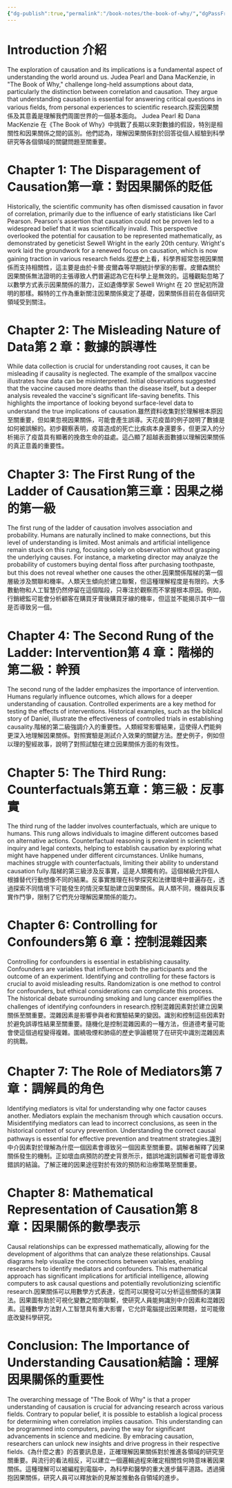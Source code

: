 ```yaml
---
{"dg-publish":true,"permalink":"/book-notes/the-book-of-why/","dgPassFrontmatter":true,"created":"2024-11-27T12:30:14.003+08:00","updated":"2024-11-27T18:15:38.420+08:00"}
---
```


# Introduction 介紹

The exploration of causation and its implications is a fundamental aspect of understanding the world around us. Judea Pearl and Dana MacKenzie, in "The Book of Why," challenge long-held assumptions about data, particularly the distinction between correlation and causation. They argue that understanding causation is essential for answering critical questions in various fields, from personal experiences to scientific research.探索因果關係及其意義是理解我們周圍世界的一個基本面向。 Judea Pearl 和 Dana MacKenzie 在《The Book of Why》中挑戰了長期以來對數據的假設，特別是相關性和因果關係之間的區別。他們認為，理解因果關係對於回答從個人經驗到科學研究等各個領域的關鍵問題至關重要。

# Chapter 1: The Disparagement of Causation第一章：對因果關係的貶低

Historically, the scientific community has often dismissed causation in favor of correlation, primarily due to the influence of early statisticians like Carl Pearson. Pearson's assertion that causation could not be proven led to a widespread belief that it was scientifically invalid. This perspective overlooked the potential for causation to be represented mathematically, as demonstrated by geneticist Sewell Wright in the early 20th century. Wright's work laid the groundwork for a renewed focus on causation, which is now gaining traction in various research fields.從歷史上看，科學界經常忽視因果關係而支持相關​​性，這主要是由於卡爾·皮爾森等早期統計學家的影響。皮爾森關於因果關係無法證明的主張導致人們普遍認為它在科學上是無效的。這種觀點忽略了以數學方式表示因果關係的潛力，正如遺傳學家 Sewell Wright 在 20 世紀初所證明的那樣。賴特的工作為重新關注因果關係奠定了基礎，因果關係目前在各個研究領域受到關注。

# Chapter 2: The Misleading Nature of Data第 2 章：數據的誤導性

While data collection is crucial for understanding root causes, it can be misleading if causality is neglected. The example of the smallpox vaccine illustrates how data can be misinterpreted. Initial observations suggested that the vaccine caused more deaths than the disease itself, but a deeper analysis revealed the vaccine's significant life-saving benefits. This highlights the importance of looking beyond surface-level data to understand the true implications of causation.雖然資料收集對於理解根本原因至關重要，但如果忽視因果關係，可能會產生誤導。天花疫苗的例子說明了數據是如何被誤解的。初步觀察表明，疫苗造成的死亡比疾病本身還要多，但更深入的分析揭示了疫苗具有顯著的挽救生命的益處。這凸顯了超越表面數據以理解因果關係的真正意義的重要性。

# Chapter 3: The First Rung of the Ladder of Causation第三章：因果之梯的第一級

The first rung of the ladder of causation involves association and probability. Humans are naturally inclined to make connections, but this level of understanding is limited. Most animals and artificial intelligence remain stuck on this rung, focusing solely on observation without grasping the underlying causes. For instance, a marketing director may analyze the probability of customers buying dental floss after purchasing toothpaste, but this does not reveal whether one causes the other.因果關係階梯的第一個層級涉及關聯和機率。人類天生傾向於建立聯繫，但這種理解程度是有限的。大多數動物和人工智慧仍然停留在這個階段，只專注於觀察而不掌握根本原因。例如，行銷總監可能會分析顧客在購買牙膏後購買牙線的機率，但這並不能揭示其中一個是否導致另一個。

# Chapter 4: The Second Rung of the Ladder: Intervention第 4 章：階梯的第二級：幹預

The second rung of the ladder emphasizes the importance of intervention. Humans regularly influence outcomes, which allows for a deeper understanding of causation. Controlled experiments are a key method for testing the effects of interventions. Historical examples, such as the biblical story of Daniel, illustrate the effectiveness of controlled trials in establishing causality.階梯的第二級強調介入的重要性。人類經常影響結果，這使得人們能夠更深入地理解因果關係。對照實驗是測試介入效果的關鍵方法。歷史例子，例如但以理的聖經故事，說明了對照試驗在建立因果關係方面的有效性。

# Chapter 5: The Third Rung: Counterfactuals第五章：第三級：反事實

The third rung of the ladder involves counterfactuals, which are unique to humans. This rung allows individuals to imagine different outcomes based on alternative actions. Counterfactual reasoning is prevalent in scientific inquiry and legal contexts, helping to establish causation by exploring what might have happened under different circumstances. Unlike humans, machines struggle with counterfactuals, limiting their ability to understand causation fully.階梯的第三級涉及反事實，這是人類獨有的。這個梯級允許個人根據替代行動想像不同的結果。反事實推理在科學探究和法律環境中普遍存在，透過探索不同情境下可能發生的情況來幫助建立因果關係。與人類不同，機器與反事實作鬥爭，限制了它們充分理解因果關係的能力。

# Chapter 6: Controlling for Confounders第 6 章：控制混雜因素

Controlling for confounders is essential in establishing causality. Confounders are variables that influence both the participants and the outcome of an experiment. Identifying and controlling for these factors is crucial to avoid misleading results. Randomization is one method to control for confounders, but ethical considerations can complicate this process. The historical debate surrounding smoking and lung cancer exemplifies the challenges of identifying confounders in research.控制混雜因素對於建立因果關係至關重要。混雜因素是影響參與者和實驗結果的變因。識別和控制這些因素對於避免誤導性結果至關重要。隨機化是控制混雜因素的一種方法，但道德考量可能會使這個過程變得複雜。圍繞吸煙和肺癌的歷史爭論體現了在研究中識別混雜因素的挑戰。

# Chapter 7: The Role of Mediators第 7 章：調解員的角色

Identifying mediators is vital for understanding why one factor causes another. Mediators explain the mechanism through which causation occurs. Misidentifying mediators can lead to incorrect conclusions, as seen in the historical context of scurvy prevention. Understanding the correct causal pathways is essential for effective prevention and treatment strategies.識別中介因素對於理解為什麼一個因素會導致另一個因素至關重要。調解者解釋了因果關係發生的機制。正如壞血病預防的歷史背景所示，錯誤地識別調解者可能會導致錯誤的結論。了解正確的因果途徑對於有效的預防和治療策略至關重要。

# Chapter 8: Mathematical Representation of Causation第 8 章：因果關係的數學表示

Causal relationships can be expressed mathematically, allowing for the development of algorithms that can analyze these relationships. Causal diagrams help visualize the connections between variables, enabling researchers to identify mediators and confounders. This mathematical approach has significant implications for artificial intelligence, allowing computers to ask causal questions and potentially revolutionizing scientific research.因果關係可以用數學方式表達，從而可以開發可以分析這些關係的演算法。因果圖有助於可視化變數之間的聯繫，使研究人員能夠識別中介因素和混雜因素。這種數學方法對人工智慧具有重大影響，它允許電腦提出因果問題，並可能徹底改變科學研究。

# Conclusion: The Importance of Understanding Causation結論：理解因果關係的重要性

The overarching message of "The Book of Why" is that a proper understanding of causation is crucial for advancing research across various fields. Contrary to popular belief, it is possible to establish a logical process for determining when correlation implies causation. This understanding can be programmed into computers, paving the way for significant advancements in science and medicine. By embracing causation, researchers can unlock new insights and drive progress in their respective fields.《為什麼之書》的首要訊息是，正確理解因果關係對於推進各領域的研究至關重要。與流行的看法相反，可以建立一個邏輯過程來確定相關性何時意味著因果關係。這種理解可以被編程到電腦中，為科學和醫學的重大進步鋪平道路。透過擁抱因果關係，研究人員可以釋放新的見解並推動各自領域的進步。